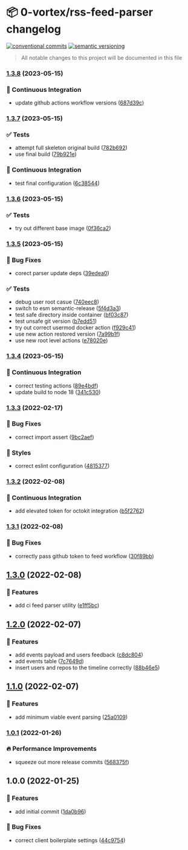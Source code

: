 # 📦 0-vortex/rss-feed-parser changelog

[![conventional commits](https://img.shields.io/badge/conventional%20commits-1.0.0-yellow.svg)](https://conventionalcommits.org)
[![semantic versioning](https://img.shields.io/badge/semantic%20versioning-2.0.0-green.svg)](https://semver.org)

> All notable changes to this project will be documented in this file

### [1.3.8](https://github.com/0-vortex/rss-feed-parser/compare/v1.3.7...v1.3.8) (2023-05-15)


### 🔁 Continuous Integration

* update github actions workflow versions ([687d39c](https://github.com/0-vortex/rss-feed-parser/commit/687d39c73c6876b4752e9de46bd5b9cd0b77a2d8))

### [1.3.7](https://github.com/0-vortex/rss-feed-parser/compare/v1.3.6...v1.3.7) (2023-05-15)


### ✅ Tests

* attempt full skeleton original build ([782b692](https://github.com/0-vortex/rss-feed-parser/commit/782b6922308aecaa38cab9e0c3c10b6bf33c2486))
* use final build ([79b921e](https://github.com/0-vortex/rss-feed-parser/commit/79b921ebc2cb64c22ae9506b7cb834d1c1de006c))


### 🔁 Continuous Integration

* test final configuration ([6c38544](https://github.com/0-vortex/rss-feed-parser/commit/6c385441463553bd8379d3a30cc25aef608fb680))

### [1.3.6](https://github.com/0-vortex/rss-feed-parser/compare/v1.3.5...v1.3.6) (2023-05-15)


### ✅ Tests

* try out different base image ([0f36ca2](https://github.com/0-vortex/rss-feed-parser/commit/0f36ca2b86915e78a9eecbed711b484a7df02829))

### [1.3.5](https://github.com/0-vortex/rss-feed-parser/compare/v1.3.4...v1.3.5) (2023-05-15)


### 🐛 Bug Fixes

* corect parser update deps ([39edea0](https://github.com/0-vortex/rss-feed-parser/commit/39edea09c76409e5934cc144723317634f6bfaca))


### ✅ Tests

* debug user root casue ([740eec8](https://github.com/0-vortex/rss-feed-parser/commit/740eec84bb68eb97202dd50e5bc6a90015a5fe43))
* switch to esm semantic-release ([5f4d3a3](https://github.com/0-vortex/rss-feed-parser/commit/5f4d3a3ab41c5a032b73a2ca4865defcb6aff9d2))
* test safe directory inside container ([bf03c87](https://github.com/0-vortex/rss-feed-parser/commit/bf03c876bfec7ae52d069df17d575e104d83443c))
* test unsafe git version ([b7edd51](https://github.com/0-vortex/rss-feed-parser/commit/b7edd515b5861db73ac33a0e083c5b16d74c326f))
* try out correct usermod docker action ([f929c41](https://github.com/0-vortex/rss-feed-parser/commit/f929c41f1522265d60b99ed0d31251f7b191e459))
* use new action restored version ([7a99b1f](https://github.com/0-vortex/rss-feed-parser/commit/7a99b1f95115bf117f1385f2ad62203f55b91a96))
* use new root level actions ([e78020e](https://github.com/0-vortex/rss-feed-parser/commit/e78020ee9e0eb1dbb55017a83c8344bc34ed19e6))

### [1.3.4](https://github.com/0-vortex/rss-feed-parser/compare/v1.3.3...v1.3.4) (2023-05-15)


### 🔁 Continuous Integration

* correct testing actions ([89e4bdf](https://github.com/0-vortex/rss-feed-parser/commit/89e4bdf55acaf3420fa4c52174d7a362170e149d))
* update build to node 18 ([341c530](https://github.com/0-vortex/rss-feed-parser/commit/341c530f1900eca0b84aa8a41a10a4ae7e063253))

### [1.3.3](https://github.com/0-vortex/rss-feed-parser/compare/v1.3.2...v1.3.3) (2022-02-17)


### 🐛 Bug Fixes

* correct import assert ([9bc2aef](https://github.com/0-vortex/rss-feed-parser/commit/9bc2aeff411723516f307570ebff20250ff2e962))


### 🎨 Styles

* correct eslint configuration ([4815377](https://github.com/0-vortex/rss-feed-parser/commit/4815377adafe5d2d82f4bf330e4f66d2e23a008a))

### [1.3.2](https://github.com/0-vortex/rss-feed-parser/compare/v1.3.1...v1.3.2) (2022-02-08)


### 🔁 Continuous Integration

* add elevated token for octokit integration ([b5f2762](https://github.com/0-vortex/rss-feed-parser/commit/b5f276203745c480b6e538494e63750989c272b0))

### [1.3.1](https://github.com/0-vortex/rss-feed-parser/compare/v1.3.0...v1.3.1) (2022-02-08)


### 🐛 Bug Fixes

* correctly pass github token to feed workflow ([30f89bb](https://github.com/0-vortex/rss-feed-parser/commit/30f89bb703e805d700d480653384f96119738bf3))

## [1.3.0](https://github.com/0-vortex/rss-feed-parser/compare/v1.2.0...v1.3.0) (2022-02-08)


### 🍕 Features

* add ci feed parser utility ([e1ff5bc](https://github.com/0-vortex/rss-feed-parser/commit/e1ff5bc6276c1292b87d9262a7ea4bd8e7c2cb74))

## [1.2.0](https://github.com/0-vortex/rss-feed-parser/compare/v1.1.0...v1.2.0) (2022-02-07)


### 🍕 Features

* add events payload and users feedback ([c8dc804](https://github.com/0-vortex/rss-feed-parser/commit/c8dc80472e47274208bae97c6937a1e25ef10dc9))
* add events table ([7c7649d](https://github.com/0-vortex/rss-feed-parser/commit/7c7649dd64956e71c947028054d36e228eb0bce3))
* insert users and repos to the timeline correctly ([88b46e5](https://github.com/0-vortex/rss-feed-parser/commit/88b46e56e9ff0f046345783b1ecc181d106c7fda))

## [1.1.0](https://github.com/0-vortex/rss-feed-parser/compare/v1.0.1...v1.1.0) (2022-02-07)


### 🍕 Features

* add minimum viable event parsing ([25a0109](https://github.com/0-vortex/rss-feed-parser/commit/25a01097f50e77ab37ea86cc0147246ce84265d3))

### [1.0.1](https://github.com/0-vortex/rss-feed-parser/compare/v1.0.0...v1.0.1) (2022-01-26)


### 🔥 Performance Improvements

* squeeze out more release commits ([568375f](https://github.com/0-vortex/rss-feed-parser/commit/568375f04429c5aea3d95f60de599760521e3169))

## 1.0.0 (2022-01-25)


### 🍕 Features

* add initial commit ([1da0b96](https://github.com/0-vortex/rss-feed-parser/commit/1da0b96edf717fb186d7511824b606aaafb30b3e))


### 🐛 Bug Fixes

* correct client boilerplate settings ([44c9754](https://github.com/0-vortex/rss-feed-parser/commit/44c9754f92b9382426d77e565f5363b7ebc9f943))
